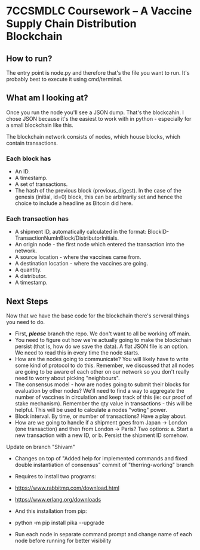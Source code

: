 # 7CCSMDLC Coursework – A Vaccine Supply Chain Distribution Blockchain

## How to run?

The entry point is node.py and therefore that's the file you want to run. It's probably best to execute it using cmd/terminal.

## What am I looking at?

Once you run the node you'll see a JSON dump. That's the blockcahin. I chose JSON because it's the easiest to work with in python - especially for a small blockchain like this.

The blockchain network consists of nodes, which house blocks, which contain transactions.

### Each block has

* An ID.
* A timestamp.
* A set of transactions.
* The hash of the previous block (previous_digest). In the case of the genesis (initial, id=0) block, this can be arbitrarily set and hence the choice to include a headline as Bitcoin did here.

### Each transaction has

* A shipment ID, automatically calculated in the format: BlockID-TransactionNumInBlock/DistributorInitials.
* An origin node - the first node which entered the transaction into the network.
* A source location - where the vaccines came from.
* A destination location - where the vaccines are going.
* A quantity.
* A distributor.
* A timestamp.

## Next Steps

Now that we have the base code for the blockchain there's serveral things you need to do.

* First, ***please*** branch the repo. We don't want to all be working off main.
* You need to figure out how we're actually going to make the blockchain persist (that is, how do we save the data). A flat JSON file is an option. We need to read this in every time the node starts.
* How are the nodes going to communicate? You will likely have to write some kind of protocol to do this. Remember, we discussed that all nodes are going to be aware of each other on our network so you don't really need to worry about picking "neighbours".
* The consensus model - how are nodes going to submit their blocks for evaluation by other nodes? We'll need to find a way to aggregate the number of vaccines in circulation and keep track of this (ie: our proof of stake mechanism). Remember the qty value in transactions - this will be helpful. This will be used to calculate a nodes "voting" power.
* Block interval. By time, or number of transactions? Have a play about.
* How are we going to handle if a shipment goes from Japan -> London (one transaction) and then from London -> Paris? Two options: a. Start a new transaction with a new ID, or b. Persist the shipment ID somehow.



Update on branch "Shivam"
- Changes on top of "Added help for implemented commands and fixed double instantiation of consensus" commit of "therring-working" branch
- Requires to install two programs:
-   https://www.rabbitmq.com/download.html
-   https://www.erlang.org/downloads
- And this installation from pip:
-   python -m pip install pika --upgrade

- Run each node in separate command prompt and change name of each node before running for better visibility
